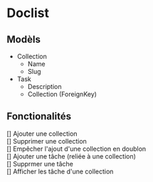 # Doclist

## Modèls 
- Collection    
  - Name  
  - Slug
- Task
  - Description
  - Collection (ForeignKey)

## Fonctionalités

[] Ajouter une collection  
[] Supprimer une collection  
[] Empêcher l'ajout d'une collection en doublon  
[] Ajouter une tâche (reliée à une collection)  
[] Supprmer une tâche  
[] Afficher les tâche d'une collection 
